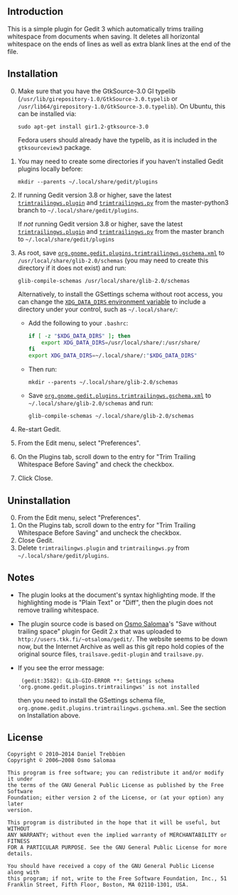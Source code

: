 ## Introduction

This is a simple plugin for Gedit 3 which automatically trims trailing whitespace from documents when saving. It deletes all horizontal whitespace on the ends of lines as well as extra blank lines at the end of the file.

## Installation
 0. Make sure that you have the GtkSource-3.0 GI typelib (`/usr/lib/girepository-1.0/GtkSource-3.0.typelib` or `/usr/lib64/girepository-1.0/GtkSource-3.0.typelib`). On Ubuntu, this can be installed via:

        sudo apt-get install gir1.2-gtksource-3.0

    Fedora users should already have the typelib, as it is included in the `gtksourceview3` package.

 1. You may need to create some directories if you haven't installed Gedit plugins locally before:

        mkdir --parents ~/.local/share/gedit/plugins

 2. If running Gedit version 3.8 or higher, save the latest [`trimtrailingws.plugin`](https://raw.github.com/dtrebbien/gedit-trim-trailing-whitespace-before-saving-plugin/master-python3/src/trimtrailingws.plugin) and [`trimtrailingws.py`](https://raw.github.com/dtrebbien/gedit-trim-trailing-whitespace-before-saving-plugin/master-python3/src/trimtrailingws.py) from the master-python3 branch to `~/.local/share/gedit/plugins`.

    If *not* running Gedit version 3.8 or higher, save the latest [`trimtrailingws.plugin`](https://raw.github.com/dtrebbien/gedit-trim-trailing-whitespace-before-saving-plugin/master/src/trimtrailingws.plugin) and [`trimtrailingws.py`](https://raw.github.com/dtrebbien/gedit-trim-trailing-whitespace-before-saving-plugin/master/src/trimtrailingws.py) from the master branch to `~/.local/share/gedit/plugins`

 3. As root, save [`org.gnome.gedit.plugins.trimtrailingws.gschema.xml`](https://raw.github.com/dtrebbien/gedit-trim-trailing-whitespace-before-saving-plugin/master-python3/src/org.gnome.gedit.plugins.trimtrailingws.gschema.xml) to `/usr/local/share/glib-2.0/schemas` (you may need to create this directory if it does not exist) and run:

        glib-compile-schemas /usr/local/share/glib-2.0/schemas

    Alternatively, to install the GSettings schema without root access, you can change the [`XDG_DATA_DIRS` environment variable](http://standards.freedesktop.org/basedir-spec/basedir-spec-latest.html) to include a directory under your control, such as `~/.local/share/`:

      * Add the following to your `.bashrc`:

        ```sh
        if [ -z "$XDG_DATA_DIRS" ]; then
            export XDG_DATA_DIRS=/usr/local/share/:/usr/share/
        fi
        export XDG_DATA_DIRS=~/.local/share/:"$XDG_DATA_DIRS"
        ```

      * Then run:

            mkdir --parents ~/.local/share/glib-2.0/schemas

      * Save [`org.gnome.gedit.plugins.trimtrailingws.gschema.xml`](https://raw.github.com/dtrebbien/gedit-trim-trailing-whitespace-before-saving-plugin/master-python3/src/org.gnome.gedit.plugins.trimtrailingws.gschema.xml) to `~/.local/share/glib-2.0/schemas` and run:

            glib-compile-schemas ~/.local/share/glib-2.0/schemas

 4. Re-start Gedit.
 5. From the Edit menu, select "Preferences".
 6. On the Plugins tab, scroll down to the entry for "Trim Trailing Whitespace Before Saving" and check the checkbox.
 7. Click Close.

## Uninstallation
 0. From the Edit menu, select "Preferences".
 1. On the Plugins tab, scroll down to the entry for "Trim Trailing Whitespace Before Saving" and uncheck the checkbox.
 2. Close Gedit.
 3. Delete `trimtrailingws.plugin` and `trimtrailingws.py` from `~/.local/share/gedit/plugins`.

## Notes
 *  The plugin looks at the document's syntax highlighting mode. If the highlighting mode is "Plain Text" or "Diff", then the plugin does not remove trailing whitespace.
 *  The plugin source code is based on [Osmo Salomaa](https://github.com/otsaloma)'s "Save without trailing space" plugin for Gedit 2.x that was uploaded to `http://users.tkk.fi/~otsaloma/gedit/`. The website seems to be down now, but the Internet Archive as well as this git repo hold copies of the original source files, `trailsave.gedit-plugin` and `trailsave.py`.
 * If you see the error message:

        (gedit:3582): GLib-GIO-ERROR **: Settings schema 'org.gnome.gedit.plugins.trimtrailingws' is not installed

    then you need to install the GSettings schema file, `org.gnome.gedit.plugins.trimtrailingws.gschema.xml`. See the section on Installation above.

## License

    Copyright © 2010–2014 Daniel Trebbien
    Copyright © 2006–2008 Osmo Salomaa
    
    This program is free software; you can redistribute it and/or modify it under
    the terms of the GNU General Public License as published by the Free Software
    Foundation; either version 2 of the License, or (at your option) any later
    version.
    
    This program is distributed in the hope that it will be useful, but WITHOUT
    ANY WARRANTY; without even the implied warranty of MERCHANTABILITY or FITNESS
    FOR A PARTICULAR PURPOSE. See the GNU General Public License for more
    details.
    
    You should have received a copy of the GNU General Public License along with
    this program; if not, write to the Free Software Foundation, Inc., 51
    Franklin Street, Fifth Floor, Boston, MA 02110-1301, USA.
